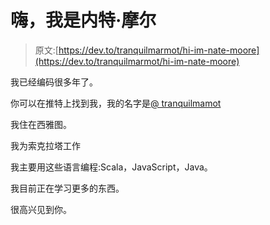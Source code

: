 # 嗨，我是内特·摩尔

> 原文:[https://dev.to/tranquilmarmot/hi-im-nate-moore](https://dev.to/tranquilmarmot/hi-im-nate-moore)

我已经编码很多年了。

你可以在推特上找到我，我的名字是[@ tranquilmamot](https://twitter.com/TranquilMarmot)

我住在西雅图。

我为索克拉塔工作

我主要用这些语言编程:Scala，JavaScript，Java。

我目前正在学习更多的东西。

很高兴见到你。